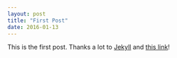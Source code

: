 ```yaml
---
layout: post
title: "First Post"
date: 2016-01-13
---
```

This is the first post. Thanks a lot to [Jekyll](http://jekyllrb.com) and [this link](http://jmcglone.com/guides/github-pages/)!

